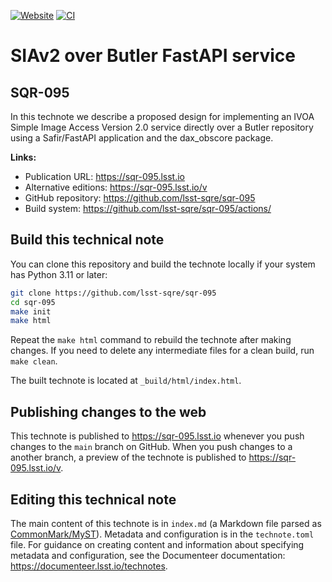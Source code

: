 [![Website](https://img.shields.io/badge/sqr--095-lsst.io-brightgreen.svg)](https://sqr-095.lsst.io)
[![CI](https://github.com/lsst-sqre/sqr-095/actions/workflows/ci.yaml/badge.svg)](https://github.com/lsst-sqre/sqr-095/actions/workflows/ci.yaml)

# SIAv2 over Butler FastAPI service

## SQR-095

In this technote we describe a proposed design for implementing an IVOA Simple Image Access Version 2.0 service directly over a Butler repository using a Safir/FastAPI application and the dax_obscore package. 

**Links:**

- Publication URL: https://sqr-095.lsst.io
- Alternative editions: https://sqr-095.lsst.io/v
- GitHub repository: https://github.com/lsst-sqre/sqr-095
- Build system: https://github.com/lsst-sqre/sqr-095/actions/


## Build this technical note

You can clone this repository and build the technote locally if your system has Python 3.11 or later:

```sh
git clone https://github.com/lsst-sqre/sqr-095
cd sqr-095
make init
make html
```

Repeat the `make html` command to rebuild the technote after making changes.
If you need to delete any intermediate files for a clean build, run `make clean`.

The built technote is located at `_build/html/index.html`.

## Publishing changes to the web

This technote is published to https://sqr-095.lsst.io whenever you push changes to the `main` branch on GitHub.
When you push changes to a another branch, a preview of the technote is published to https://sqr-095.lsst.io/v.

## Editing this technical note

The main content of this technote is in `index.md` (a Markdown file parsed as [CommonMark/MyST](https://myst-parser.readthedocs.io/en/latest/index.html)).
Metadata and configuration is in the `technote.toml` file.
For guidance on creating content and information about specifying metadata and configuration, see the Documenteer documentation: https://documenteer.lsst.io/technotes.
